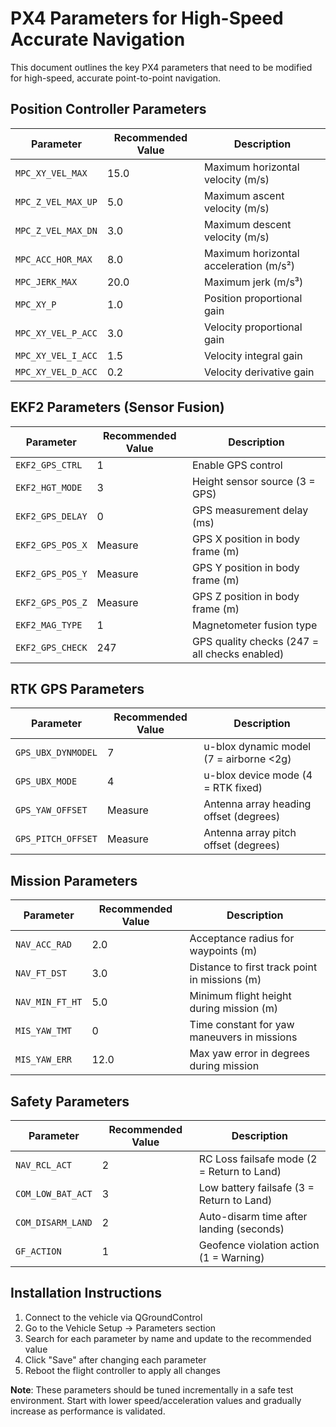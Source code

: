 # PX4 Parameters for High-Speed Accurate Navigation

This document outlines the key PX4 parameters that need to be modified for high-speed, accurate point-to-point navigation.

## Position Controller Parameters

| Parameter | Recommended Value | Description |
|-----------|-----------------|-------------|
| `MPC_XY_VEL_MAX` | 15.0 | Maximum horizontal velocity (m/s) |
| `MPC_Z_VEL_MAX_UP` | 5.0 | Maximum ascent velocity (m/s) |
| `MPC_Z_VEL_MAX_DN` | 3.0 | Maximum descent velocity (m/s) |
| `MPC_ACC_HOR_MAX` | 8.0 | Maximum horizontal acceleration (m/s²) |
| `MPC_JERK_MAX` | 20.0 | Maximum jerk (m/s³) |
| `MPC_XY_P` | 1.0 | Position proportional gain |
| `MPC_XY_VEL_P_ACC` | 3.0 | Velocity proportional gain |
| `MPC_XY_VEL_I_ACC` | 1.5 | Velocity integral gain |
| `MPC_XY_VEL_D_ACC` | 0.2 | Velocity derivative gain |

## EKF2 Parameters (Sensor Fusion)

| Parameter | Recommended Value | Description |
|-----------|-----------------|-------------|
| `EKF2_GPS_CTRL` | 1 | Enable GPS control |
| `EKF2_HGT_MODE` | 3 | Height sensor source (3 = GPS) |
| `EKF2_GPS_DELAY` | 0 | GPS measurement delay (ms) |
| `EKF2_GPS_POS_X` | Measure | GPS X position in body frame (m) |
| `EKF2_GPS_POS_Y` | Measure | GPS Y position in body frame (m) |
| `EKF2_GPS_POS_Z` | Measure | GPS Z position in body frame (m) |
| `EKF2_MAG_TYPE` | 1 | Magnetometer fusion type |
| `EKF2_GPS_CHECK` | 247 | GPS quality checks (247 = all checks enabled) |

## RTK GPS Parameters

| Parameter | Recommended Value | Description |
|-----------|-----------------|-------------|
| `GPS_UBX_DYNMODEL` | 7 | u-blox dynamic model (7 = airborne <2g) |
| `GPS_UBX_MODE` | 4 | u-blox device mode (4 = RTK fixed) |
| `GPS_YAW_OFFSET` | Measure | Antenna array heading offset (degrees) |
| `GPS_PITCH_OFFSET` | Measure | Antenna array pitch offset (degrees) |

## Mission Parameters

| Parameter | Recommended Value | Description |
|-----------|-----------------|-------------|
| `NAV_ACC_RAD` | 2.0 | Acceptance radius for waypoints (m) |
| `NAV_FT_DST` | 3.0 | Distance to first track point in missions (m) |
| `NAV_MIN_FT_HT` | 5.0 | Minimum flight height during mission (m) |
| `MIS_YAW_TMT` | 0 | Time constant for yaw maneuvers in missions |
| `MIS_YAW_ERR` | 12.0 | Max yaw error in degrees during mission |

## Safety Parameters

| Parameter | Recommended Value | Description |
|-----------|-----------------|-------------|
| `NAV_RCL_ACT` | 2 | RC Loss failsafe mode (2 = Return to Land) |
| `COM_LOW_BAT_ACT` | 3 | Low battery failsafe (3 = Return to Land) |
| `COM_DISARM_LAND` | 2 | Auto-disarm time after landing (seconds) |
| `GF_ACTION` | 1 | Geofence violation action (1 = Warning) |

## Installation Instructions

1. Connect to the vehicle via QGroundControl
2. Go to the Vehicle Setup -> Parameters section
3. Search for each parameter by name and update to the recommended value
4. Click "Save" after changing each parameter
5. Reboot the flight controller to apply all changes

**Note**: These parameters should be tuned incrementally in a safe test environment. Start with lower speed/acceleration values and gradually increase as performance is validated.